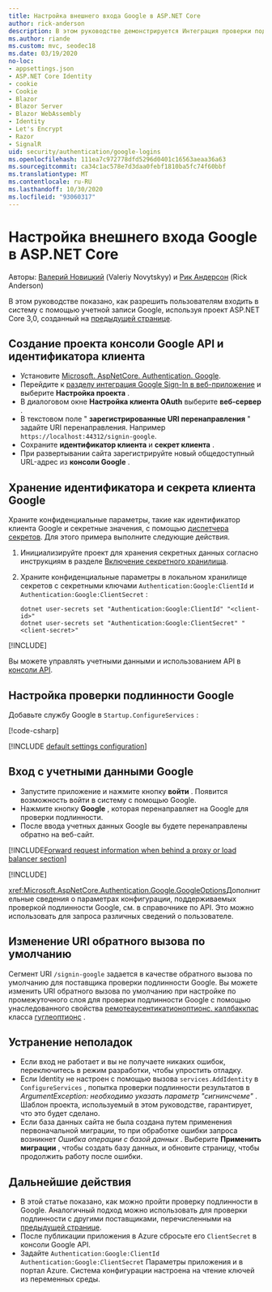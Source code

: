 ```yaml
---
title: Настройка внешнего входа Google в ASP.NET Core
author: rick-anderson
description: В этом руководстве демонстрируется Интеграция проверки подлинности пользователя учетной записи Google с существующим ASP.NET Core приложением.
ms.author: riande
ms.custom: mvc, seodec18
ms.date: 03/19/2020
no-loc:
- appsettings.json
- ASP.NET Core Identity
- cookie
- Cookie
- Blazor
- Blazor Server
- Blazor WebAssembly
- Identity
- Let's Encrypt
- Razor
- SignalR
uid: security/authentication/google-logins
ms.openlocfilehash: 111ea7c972778dfd5296d0401c16563aeaa36a63
ms.sourcegitcommit: ca34c1ac578e7d3daa0febf1810ba5fc74f60bbf
ms.translationtype: MT
ms.contentlocale: ru-RU
ms.lasthandoff: 10/30/2020
ms.locfileid: "93060317"
---
```

# <a name="google-external-login-setup-in-aspnet-core"></a>Настройка внешнего входа Google в ASP.NET Core

Авторы: [Валерий Новицкий](https://github.com/01binary) (Valeriy Novytskyy) и [Рик Андерсон](https://twitter.com/RickAndMSFT) (Rick Anderson)

В этом руководстве показано, как разрешить пользователям входить в систему с помощью учетной записи Google, используя проект ASP.NET Core 3,0, созданный на [предыдущей странице](xref:security/authentication/social/index).

## <a name="create-a-google-api-console-project-and-client-id"></a>Создание проекта консоли Google API и идентификатора клиента

* Установите [Microsoft. AspNetCore. Authentication. Google](https://www.nuget.org/packages/Microsoft.AspNetCore.Authentication.Google).
* Перейдите к [разделу интеграция Google Sign-In в веб-приложение](https://developers.google.com/identity/sign-in/web/sign-in) и выберите **Настройка проекта** .
* В диалоговом окне **Настройка клиента OAuth** выберите **веб-сервер** .
* В текстовом поле " **зарегистрированные URI перенаправления** " задайте URI перенаправления. Например `https://localhost:44312/signin-google`.
* Сохраните **идентификатор клиента** и **секрет клиента** .
* При развертывании сайта зарегистрируйте новый общедоступный URL-адрес из **консоли Google** .

## <a name="store-the-google-client-id-and-secret"></a>Хранение идентификатора и секрета клиента Google

Храните конфиденциальные параметры, такие как идентификатор клиента Google и секретные значения, с помощью [диспетчера секретов](xref:security/app-secrets). Для этого примера выполните следующие действия.

1. Инициализируйте проект для хранения секретных данных согласно инструкциям в разделе [Включение секретного хранилища](xref:security/app-secrets#enable-secret-storage).
1. Храните конфиденциальные параметры в локальном хранилище секретов с секретными ключами `Authentication:Google:ClientId` и `Authentication:Google:ClientSecret` :

    ```dotnetcli
    dotnet user-secrets set "Authentication:Google:ClientId" "<client-id>"
    dotnet user-secrets set "Authentication:Google:ClientSecret" "<client-secret>"
    ```

[!INCLUDE[](~/includes/environmentVarableColon.md)]

Вы можете управлять учетными данными и использованием API в [консоли API](https://console.developers.google.com/apis/dashboard).

## <a name="configure-google-authentication"></a>Настройка проверки подлинности Google

Добавьте службу Google в `Startup.ConfigureServices` :

[!code-csharp[](~/security/authentication/social/social-code/3.x/StartupGoogle3x.cs?highlight=11-19)]

[!INCLUDE [default settings configuration](includes/default-settings2-2.md)]

## <a name="sign-in-with-google"></a>Вход с учетными данными Google

* Запустите приложение и нажмите кнопку **войти** . Появится возможность войти в систему с помощью Google.
* Нажмите кнопку **Google** , которая перенаправляет на Google для проверки подлинности.
* После ввода учетных данных Google вы будете перенаправлены обратно на веб-сайт.

[!INCLUDE[Forward request information when behind a proxy or load balancer section](includes/forwarded-headers-middleware.md)]

[!INCLUDE[](includes/chain-auth-providers.md)]

<xref:Microsoft.AspNetCore.Authentication.Google.GoogleOptions>Дополнительные сведения о параметрах конфигурации, поддерживаемых проверкой подлинности Google, см. в справочнике по API. Это можно использовать для запроса различных сведений о пользователе.

## <a name="change-the-default-callback-uri"></a>Изменение URI обратного вызова по умолчанию

Сегмент URI `/signin-google` задается в качестве обратного вызова по умолчанию для поставщика проверки подлинности Google. Вы можете изменить URI обратного вызова по умолчанию при настройке по промежуточного слоя для проверки подлинности Google с помощью унаследованного свойства [ремотеаусентикатионоптионс. каллбаккпас](/dotnet/api/microsoft.aspnetcore.authentication.remoteauthenticationoptions.callbackpath) класса [гуглеоптионс](/dotnet/api/microsoft.aspnetcore.authentication.google.googleoptions) .

## <a name="troubleshooting"></a>Устранение неполадок

* Если вход не работает и вы не получаете никаких ошибок, переключитесь в режим разработки, чтобы упростить отладку.
* Если Identity не настроен с помощью вызова `services.AddIdentity` в `ConfigureServices` , попытка проверки подлинности результатов в *ArgumentException: необходимо указать параметр "сигнинсчеме"* . Шаблон проекта, используемый в этом руководстве, гарантирует, что это будет сделано.
* Если база данных сайта не была создана путем применения первоначальной миграции, то при обработке ошибки запроса возникнет *Ошибка операции с базой данных* . Выберите **Применить миграции** , чтобы создать базу данных, и обновите страницу, чтобы продолжить работу после ошибки.

## <a name="next-steps"></a>Дальнейшие действия

* В этой статье показано, как можно пройти проверку подлинности в Google. Аналогичный подход можно использовать для проверки подлинности с другими поставщиками, перечисленными на [предыдущей странице](xref:security/authentication/social/index).
* После публикации приложения в Azure сбросьте его `ClientSecret` в консоли Google API.
* Задайте `Authentication:Google:ClientId` `Authentication:Google:ClientSecret` Параметры приложения и в портал Azure. Система конфигурации настроена на чтение ключей из переменных среды.
